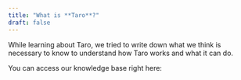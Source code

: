 ```yaml
---
title: "What is **Taro**?"
draft: false
---
```


While learning about Taro, we tried to write down what we think is necessary to know to understand how Taro works and
what it can do.

You can access our knowledge base right here:
